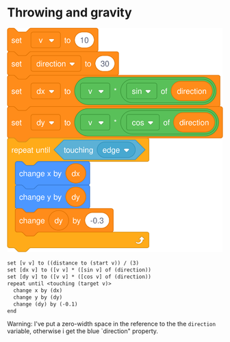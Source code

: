 # Throwing and gravity

![](images/trajectory-en.svg)

```
set [v v] to ((distance to (start v)) / (3)
set [dx v] to ([v v] * ([sin v] of (dire​ction))
set [dy v] to ([v v] * ([cos v] of (dire​ction))
repeat until <touching (target v)>
  change x by (dx)
  change y by (dy)
  change (dy) by (-0.1)
end
```

Warning: I've put a zero-width space in the reference to the the `direction` variable, otherwise i get the blue `direction" property.
